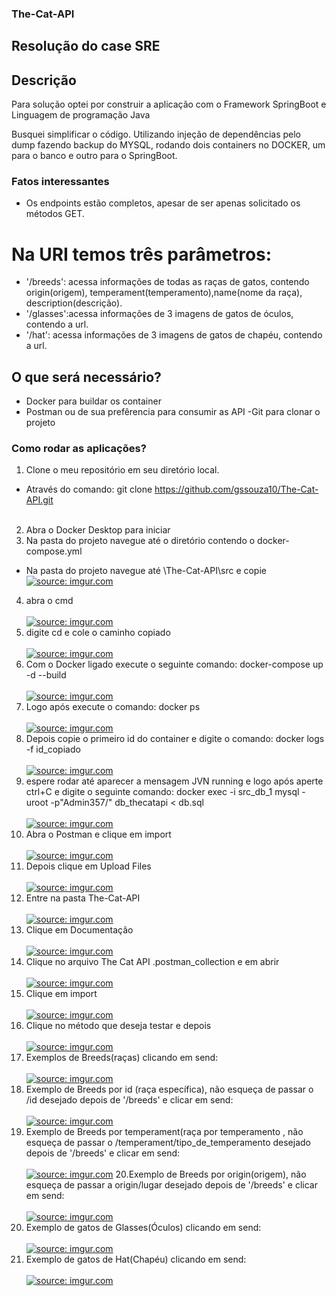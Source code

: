 ### The-Cat-API
## Resolução do case SRE 

## Descrição

Para solução optei por construir a aplicação com o Framework SpringBoot e Linguagem de programação Java

Busquei simplificar o código.
Utilizando injeção de dependências pelo dump fazendo backup do MYSQL, rodando dois containers no DOCKER, um para o banco e outro para o SpringBoot.

### Fatos interessantes

* Os endpoints estão completos, apesar de ser apenas solicitado os métodos GET.
# Na URI temos três parâmetros:
- '/breeds': acessa informações de todas as raças de gatos, contendo origin(origem), temperament(temperamento),name(nome da raça), description(descrição).  
- '/glasses':acessa informações de 3 imagens de gatos de óculos, contendo a url. 
- '/hat': acessa informações de 3 imagens de gatos de chapéu, contendo a url.

## O que será necessário?

- Docker para buildar os container
- Postman ou de sua prefêrencia para consumir as API
 -Git para clonar o projeto

### Como rodar as aplicações?
1.  Clone o meu repositório em seu diretório local.
- Através do comando: git clone https://github.com/gssouza10/The-Cat-API.git
<br><br>
2. Abra o Docker Desktop para iniciar
3. Na pasta do projeto navegue até o diretório contendo o docker-compose.yml
- Na pasta do projeto navegue até \The-Cat-API\src e copie
<a href="https://imgur.com/zwGths1"><img src="https://i.imgur.com/zwGths1.png" title="source: imgur.com" /></a>
4. abra o cmd  <br><br>
<a href="https://imgur.com/mx2VW22"><img src="https://i.imgur.com/mx2VW22.png" title="source: imgur.com" /></a>
5.  digite cd e cole o caminho copiado <br><br>
<a href="https://imgur.com/8I4JPkf"><img src="https://i.imgur.com/8I4JPkf.png" title="source: imgur.com" /></a>
6.  Com o Docker ligado execute o seguinte comando: docker-compose up -d --build <br><br>
<a href="https://imgur.com/tHMmCNc"><img src="https://i.imgur.com/tHMmCNc.png" title="source: imgur.com" /></a>
7. Logo após execute o comando: docker ps <br><br>
<a href="https://imgur.com/t7i7rVh"><img src="https://i.imgur.com/t7i7rVh.png" title="source: imgur.com" /></a>
8. Depois copie o primeiro id do container e digite o comando: docker logs -f id_copiado <br><br>
<a href="https://imgur.com/rN8i1ba"><img src="https://i.imgur.com/rN8i1ba.png" title="source: imgur.com" /></a>
9. espere rodar até aparecer a mensagem JVN running e logo após aperte ctrl+C e digite o seguinte comando: docker exec -i src_db_1 mysql -uroot -p"Admin357/" db_thecatapi < db.sql <br><br>
<a href="https://imgur.com/JNXfTyX"><img src="https://i.imgur.com/JNXfTyX.png" title="source: imgur.com" /></a>
10. Abra o Postman e clique em import <br><br>
<a href="https://imgur.com/q04huKj"><img src="https://i.imgur.com/q04huKj.png" title="source: imgur.com" /></a>
11. Depois clique em Upload Files <br><br>
<a href="https://imgur.com/usnKHRU"><img src="https://i.imgur.com/usnKHRU.png" title="source: imgur.com" /></a>
12. Entre na pasta The-Cat-API <br><br>
<a href="https://imgur.com/yU4l81l"><img src="https://i.imgur.com/yU4l81l.png" title="source: imgur.com" /></a>
13. Clique em Documentação <br><br>
<a href="https://imgur.com/ZNF8f7o"><img src="https://i.imgur.com/ZNF8f7o.png" title="source: imgur.com" /></a>
14. Clique no arquivo The Cat API .postman_collection e em abrir <br><br>
<a href="https://imgur.com/Ldwwnpj"><img src="https://i.imgur.com/Ldwwnpj.png" title="source: imgur.com" /></a>
15. Clique em import<br><br>
<a href="https://imgur.com/jxBhPSu"><img src="https://i.imgur.com/jxBhPSu.png" title="source: imgur.com" /></a>
16. Clique no método que deseja testar e depois <br><br>
<a href="https://imgur.com/TvXQssc"><img src="https://i.imgur.com/TvXQssc.png" title="source: imgur.com" /></a>
17. Exemplos de Breeds(raças) clicando em send: <br><br>
<a href="https://imgur.com/Yx2pVzZ"><img src="https://i.imgur.com/Yx2pVzZ.png" title="source: imgur.com" /></a>
18. Exemplo de Breeds por id (raça específica), não esqueça de passar o /id desejado depois de '/breeds' e clicar em send: <br><br>
<a href="https://imgur.com/cg5krBq"><img src="https://i.imgur.com/cg5krBq.png" title="source: imgur.com" /></a>
19. Exemplo de Breeds por temperament(raça por temperamento , não esqueça de passar o /temperament/tipo_de_temperamento desejado depois de '/breeds' e clicar em send: <br><br>
<a href="https://imgur.com/RdETNED"><img src="https://i.imgur.com/RdETNED.png" title="source: imgur.com" /></a>
20.Exemplo de Breeds por origin(origem), não esqueça de passar a origin/lugar desejado depois de '/breeds' e clicar em send: <br><br>
<a href="https://imgur.com/Ad15TEW"><img src="https://i.imgur.com/Ad15TEW.png" title="source: imgur.com" /></a>
21. Exemplo de gatos de Glasses(Óculos) clicando em send: <br><br>
<a href="https://imgur.com/8d0jTFP"><img src="https://i.imgur.com/8d0jTFP.png" title="source: imgur.com" /></a>
22. Exemplo de gatos de Hat(Chapéu) clicando em send: <br><br>
<a href="https://imgur.com/zcp3ttB"><img src="https://i.imgur.com/zcp3ttB.png" title="source: imgur.com" /></a>

